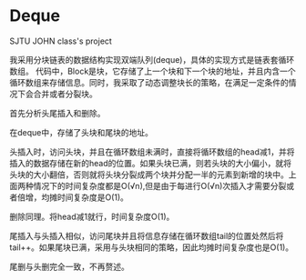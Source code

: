 # Deque

SJTU JOHN class's project

我采用分块链表的数据结构实现双端队列(deque)，具体的实现方式是链表套循环数组。
代码中，Block是块，它存储了上一个块和下一个块的地址，并且内含一个循环数组来存储信息。同时，我采取了动态调整块长的策略，在满足一定条件的情况下会合并或者分裂块。

首先分析头尾插入和删除。

在deque中，存储了头块和尾块的地址。

头插入时，访问头块，并且在循环数组未满时，直接将循环数组的head减1，并将插入的数据存储在新的head的位置。如果头块已满，则若头块的大小偏小，就将头块的大小翻倍，否则就将头块分裂成两个块并分配一半的元素到新增的块中。上面两种情况下的时间复杂度都是O(√n),但是由于每进行O(√n)次插入才需要分裂或者倍增，均摊时间复杂度是O(1)。

删除同理。将head减1就行，时间复杂度O(1)。

尾插入与头插入相似，访问尾块并且将信息存储在循环数组tail的位置处然后将tail++。如果尾块已满，采用与头块相同的策略，因此均摊时间复杂度也是O(1)。

尾删与头删完全一致，不再赘述。
